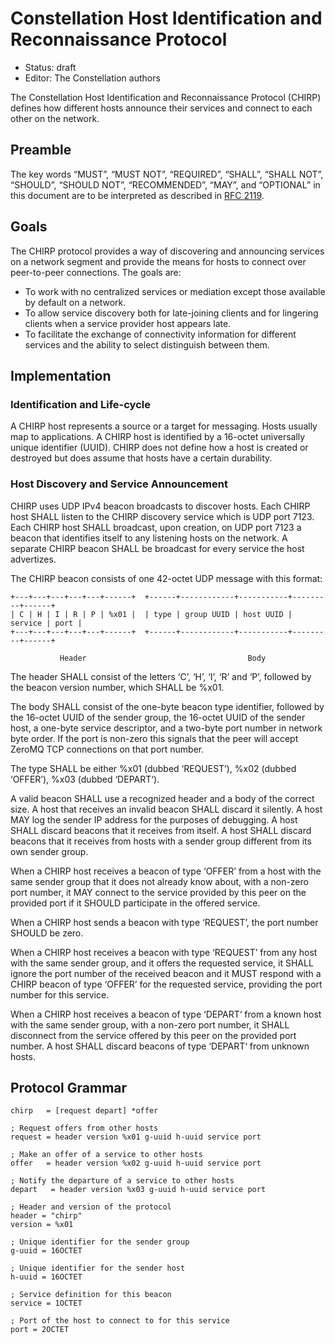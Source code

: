 # Constellation Host Identification and Reconnaissance Protocol

* Status: draft
* Editor: The Constellation authors

The Constellation Host Identification and Reconnaissance Protocol (CHIRP) defines how different hosts announce their services and connect to each other on the network.

## Preamble

The key words “MUST”, “MUST NOT”, “REQUIRED”, “SHALL”, “SHALL NOT”, “SHOULD”, “SHOULD NOT”, “RECOMMENDED”, “MAY”, and “OPTIONAL” in this document are to be interpreted as described in [RFC 2119](http://tools.ietf.org/html/rfc2119).

## Goals

The CHIRP protocol provides a way of discovering and announcing services on a network segment and provide the means for hosts to connect over peer-to-peer connections. The goals are:

* To work with no centralized services or mediation except those available by default on a network.
* To allow service discovery both for late-joining clients and for lingering clients when a service provider host appears late.
* To facilitate the exchange of connectivity information for different services and the ability to select distinguish between them.

## Implementation

### Identification and Life-cycle

A CHIRP host represents a source or a target for messaging. Hosts usually map to applications. A CHIRP host is identified by a 16-octet universally unique identifier (UUID). CHIRP does not define how a host is created or destroyed but does assume that hosts have a certain durability.

### Host Discovery and Service Announcement

CHIRP uses UDP IPv4 beacon broadcasts to discover hosts. Each CHIRP host SHALL listen to the CHIRP discovery service which is UDP port 7123. Each CHIRP host SHALL broadcast, upon creation, on UDP port 7123 a beacon that identifies itself to any listening hosts on the network. A separate CHIRP beacon SHALL be broadcast for every service the host advertizes.

The CHIRP beacon consists of one 42-octet UDP message with this format:

```
+---+---+---+---+---+------+  +------+------------+-----------+---------+------+
| C | H | I | R | P | %x01 |  | type | group UUID | host UUID | service | port |
+---+---+---+---+---+------+  +------+------------+-----------+---------+------+

           Header                                    Body
```

The header SHALL consist of the letters ‘C’, ‘H’, ‘I’, ‘R’ and ‘P’, followed by the beacon version number, which SHALL be %x01.

The body SHALL consist of the one-byte beacon type identifier, followed by the 16-octet UUID of the sender group, the 16-octet UUID of the sender host, a one-byte service descriptor, and a two-byte port number in network byte order. If the port is non-zero this signals that the peer will accept ZeroMQ TCP connections on that port number.

The type SHALL be either %x01 (dubbed ‘REQUEST’), %x02 (dubbed ‘OFFER’), %x03 (dubbed ‘DEPART‘).

A valid beacon SHALL use a recognized header and a body of the correct size. A host that receives an invalid beacon SHALL discard it silently. A host MAY log the sender IP address for the purposes of debugging. A host SHALL discard beacons that it receives from itself. A host SHALL discard beacons that it receives from hosts with a sender group different from its own sender group.

When a CHIRP host receives a beacon of type ‘OFFER’ from a host with the same sender group that it does not already know about, with a non-zero port number, it MAY connect to the service provided by this peer on the provided port if it SHOULD participate in the offered service.

When a CHIRP host sends a beacon with type ‘REQUEST’, the port number SHOULD be zero.

When a CHIRP host receives a beacon with type ‘REQUEST’ from any host with the same sender group, and it offers the requested service, it SHALL ignore the port number of the received beacon and it MUST respond with a CHIRP beacon of type ‘OFFER’ for the requested service, providing the port number for this service.

When a CHIRP host receives a beacon of type ‘DEPART‘ from a known host with the same sender group, with a non-zero port number, it SHALL disconnect from the service offered by this peer on the provided port number. A host SHALL discard beacons of type ‘DEPART‘ from unknown hosts.

## Protocol Grammar


```abnf
chirp   = [request depart] *offer

; Request offers from other hosts
request = header version %x01 g-uuid h-uuid service port

; Make an offer of a service to other hosts
offer   = header version %x02 g-uuid h-uuid service port

; Notify the departure of a service to other hosts
depart   = header version %x03 g-uuid h-uuid service port

; Header and version of the protocol
header = "chirp"
version = %x01

; Unique identifier for the sender group
g-uuid = 16OCTET

; Unique identifier for the sender host
h-uuid = 16OCTET

; Service definition for this beacon
service = 1OCTET

; Port of the host to connect to for this service
port = 2OCTET
```
